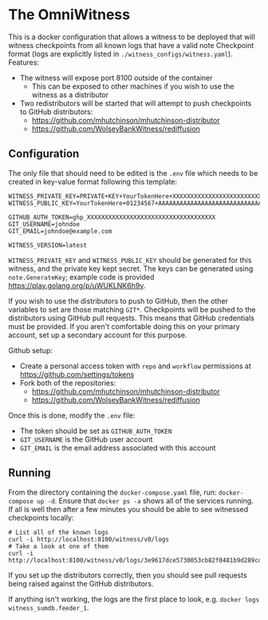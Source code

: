 # The OmniWitness

This is a docker configuration that allows a witness to be deployed that will witness checkpoints from all known logs
that have a valid note Checkpoint format (logs are explicitly listed in `./witness_configs/witness.yaml`).
Features:
 * The witness will expose port 8100 outside of the container
   * This can be exposed to other machines if you wish to use the witness as a distributor
 * Two redistributors will be started that will attempt to push checkpoints to
   GitHub distributors:
   * https://github.com/mhutchinson/mhutchinson-distributor
   * https://github.com/WolseyBankWitness/rediffusion

## Configuration

The only file that should need to be edited is the `.env` file which needs to be created in key-value format following this template:

```
WITNESS_PRIVATE_KEY=PRIVATE+KEY+YourTokenHere+XXXXXXXXXXXXXXXXXXXXXXXXXXXXXXXXXXXXXXXXXXXXXXXXXXXXX
WITNESS_PUBLIC_KEY=YourTokenHere+01234567+AAAAAAAAAAAAAAAAAAAAAAAAAAAAAAAAAAAAAAAAAAAA

GITHUB_AUTH_TOKEN=ghp_XXXXXXXXXXXXXXXXXXXXXXXXXXXXXXXXXXXX
GIT_USERNAME=johndoe
GIT_EMAIL=johndoe@example.com

WITNESS_VERSION=latest
```

`WITNESS_PRIVATE_KEY` and `WITNESS_PUBLIC_KEY` should be generated for this witness, and the private key kept secret.
The keys can be generated using `note.GenerateKey`; example code is provided https://play.golang.org/p/uWUKLNK6h9v.

If you wish to use the distributors to push to GitHub, then the other variables to set are those matching `GIT*`.
Checkpoints will be pushed to the distributors using GitHub pull requests.
This means that GitHub credentials must be provided.
If you aren't comfortable doing this on your primary account, set up a secondary account for this purpose.

Github setup:
  * Create a personal access token with `repo` and `workflow` permissions at https://github.com/settings/tokens
  * Fork both of the repositories:
    * https://github.com/mhutchinson/mhutchinson-distributor
    * https://github.com/WolseyBankWitness/rediffusion

Once this is done, modify the `.env` file:
  * The token should be set as `GITHUB_AUTH_TOKEN`
  * `GIT_USERNAME` is the GitHub user account
  * `GIT_EMAIL` is the email address associated with this account

## Running

From the directory containing the `docker-compose.yaml` file, run: `docker-compose up -d`.
Ensure that `docker ps -a` shows all of the services running.
If all is well then after a few minutes you should be able to see witnessed checkpoints locally:

```
# List all of the known logs
curl -i http://localhost:8100/witness/v0/logs
# Take a look at one of them
curl -i http://localhost:8100/witness/v0/logs/3e9617dce5730053cb82f0481b9d289cd3c384a9219ef5509c91aa60d214794e/checkpoint
```

If you set up the distributors correctly, then you should see pull requests being raised against the GitHub distributors.

If anything isn't working, the logs are the first place to look, e.g. `docker logs witness_sumdb.feeder_1`.
